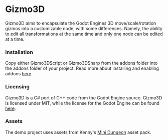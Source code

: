 # Gizmo3D

Gizmo3D aims to encapsulate the Godot Engines 3D move/scale/rotation gizmos into a customizable node, with some differences. Namely, the ability to edit all transformations at the same time and only one node can be edited at a time.

### Installation
Copy either Gizmo3DScript or Gizmo3DSharp from the addons folder into the addons folder of your project. Read more about installing and enabling addons [here](https://docs.godotengine.org/en/stable/tutorials/plugins/editor/installing_plugins.html).

### Licensing
Gizmo3D is a C# port of C++ code from the Godot Engine source. Gizmo3D is licensed under MIT, while the license for the Godot Engine can be found [here](https://godotengine.org/license/).

### Assets
The demo project uses assets from Kenny's [Mini Dungeon](https://kenney.nl/assets/mini-dungeon) asset pack.
